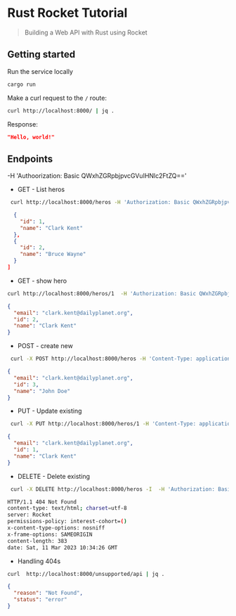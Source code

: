 # Rust Rocket Tutorial

> Building a Web API with Rust using Rocket

## Getting started

Run the service locally

```bash
cargo run
```

Make a curl request to the `/` route:

```bash
curl http://localhost:8000/ | jq .
```

Response:

```json
"Hello, world!"
```

## Endpoints

-H 'Authoorization: Basic QWxhZGRpbjpvcGVuIHNlc2FtZQ=='

- GET - List heros

```bash
 curl http://localhost:8000/heros -H 'Authorization: Basic QWxhZGRpbjpvcGVuIHNlc2FtZQ==' | jq .
```

```json
  {
    "id": 1,
    "name": "Clark Kent"
  },
  {
    "id": 2,
    "name": "Bruce Wayne"
  }
]
```

- GET - show hero

```bash
curl http://localhost:8000/heros/1  -H 'Authorization: Basic QWxhZGRpbjpvcGVuIHNlc2FtZQ==' | jq .
```

```json
{
  "email": "clark.kent@dailyplanet.org",
  "id": 2,
  "name": "Clark Kent"
}
```

- POST - create new

```bash
 curl -X POST http://localhost:8000/heros -H 'Content-Type: application/json'  -H 'Authorization: Basic QWxhZGRpbjpvcGVuIHNlc2FtZQ=='  | jq .
```

```json
{
  "email": "clark.kent@dailyplanet.org",
  "id": 3,
  "name": "John Doe"
}
```

- PUT - Update existing

```bash
 curl -X PUT http://localhost:8000/heros/1 -H 'Content-Type: application/json'  -H 'Authorization: Basic QWxhZGRpbjpvcGVuIHNlc2FtZQ=='  | jq .
```

```json
{
  "email": "clark.kent@dailyplanet.org",
  "id": 1,
  "name": "Clark Kent"
}
```

- DELETE - Delete existing

```bash
 curl -X DELETE http://localhost:8000/heros -I  -H 'Authorization: Basic QWxhZGRpbjpvcGVuIHNlc2FtZQ=='
```

```bash
HTTP/1.1 404 Not Found
content-type: text/html; charset=utf-8
server: Rocket
permissions-policy: interest-cohort=()
x-content-type-options: nosniff
x-frame-options: SAMEORIGIN
content-length: 383
date: Sat, 11 Mar 2023 10:34:26 GMT

```

- Handling 404s

```bash
curl  http://localhost:8000/unsupported/api | jq .
```

```json
{
  "reason": "Not Found",
  "status": "error"
}
```
